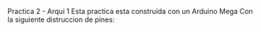 Practica 2 - Arqui 1
Esta practica esta construida con un Arduino Mega
Con la siguiente distruccion de pines:
